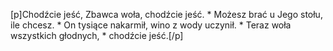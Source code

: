 [p]Chodźcie jeść, Zbawca woła, chodźcie jeść. * Możesz brać u Jego stołu, ile chcesz. * On tysiące nakarmił, wino z wody uczynił. * Teraz woła wszystkich głodnych, * chodźcie jeść.[/p]